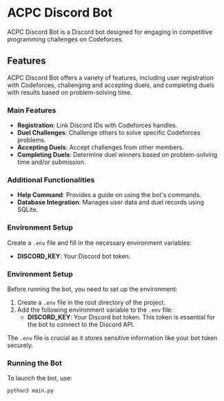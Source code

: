 # ACPC Discord Bot

ACPC Discord Bot is a Discord bot designed for engaging in competitive programming challenges on Codeforces.

## Features

ACPC Discord Bot offers a variety of features, including user registration with Codeforces, challenging and accepting duels, and completing duels with results based on problem-solving time.

### Main Features

- **Registration**: Link Discord IDs with Codeforces handles.
- **Duel Challenges**: Challenge others to solve specific Codeforces problems.
- **Accepting Duels**: Accept challenges from other members.
- **Completing Duels**: Determine duel winners based on problem-solving time and/or submission.

### Additional Functionalities

- **Help Command**: Provides a guide on using the bot's commands.
- **Database Integration**: Manages user data and duel records using SQLite.

### Environment Setup

Create a `.env` file and fill in the necessary environment variables:

- **DISCORD_KEY**: Your Discord bot token.


### Environment Setup

Before running the bot, you need to set up the environment:

1. Create a `.env` file in the root directory of the project.
2. Add the following environment variable to the `.env` file:
   - **DISCORD_KEY**: Your Discord bot token. This token is essential for the bot to connect to the Discord API.

The `.env` file is crucial as it stores sensitive information like your bot token securely.

### Running the Bot

To launch the bot, use:

```bash
python3 main.py

